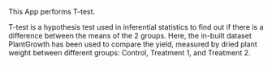 This App performs T-test.

T-test is a hypothesis test used in inferential statistics to find out if there is a difference between the means of the 2 groups. Here, the in-built dataset PlantGrowth has been used to compare the yield, measured by dried plant weight between different groups: Control, Treatment 1, and Treatment 2.
